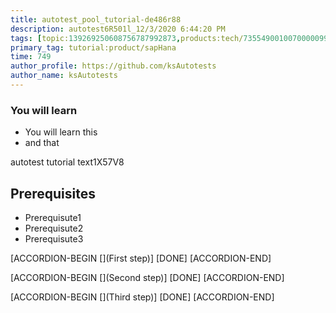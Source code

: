 ```yaml
---
title: autotest_pool_tutorial-de486r88
description: autotest6R501l_12/3/2020 6:44:20 PM
tags: [topic:139269250608756787992873,products:tech/73554900100700000996,tutorial:experience/advanced]
primary_tag: tutorial:product/sapHana
time: 749
author_profile: https://github.com/ksAutotests
author_name: ksAutotests
---
```

### You will learn
- You will learn this
- and that

autotest tutorial text1X57V8

## Prerequisites
- Prerequisute1
- Prerequisute2
- Prerequisute3

[ACCORDION-BEGIN [](First step)]
[DONE]
[ACCORDION-END]

[ACCORDION-BEGIN [](Second step)]
[DONE]
[ACCORDION-END]

[ACCORDION-BEGIN [](Third step)]
[DONE]
[ACCORDION-END]

